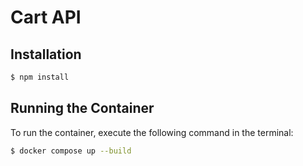# Cart API

## Installation
```bash
$ npm install
```

## Running the Container
To run the container, execute the following command in the terminal:
```bash
$ docker compose up --build
```